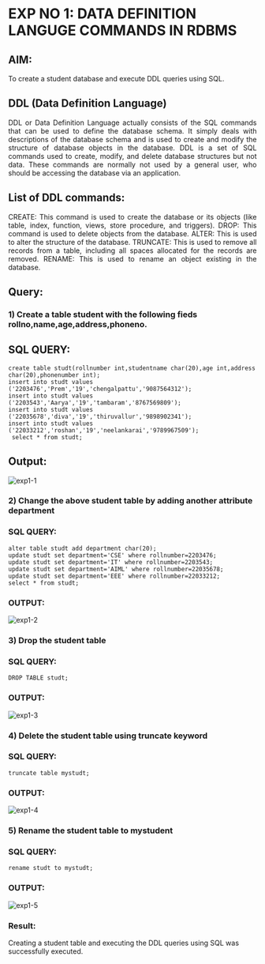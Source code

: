 # EXP NO 1: DATA DEFINITION LANGUGE COMMANDS IN RDBMS

## AIM:
To create a student database and execute DDL queries using SQL.


## DDL (Data Definition Language)
<div align="justify">
DDL or Data Definition Language actually consists of the SQL commands that can be used to define the database schema. It simply deals with descriptions of the database schema and is used to create and modify the structure of database objects in the database. DDL is a set of SQL commands used to create, modify, and delete database structures but not data. These commands are normally not used by a general user, who should be accessing the database via an application.
</div>
 
## List of DDL commands: 
<div align="justify">
CREATE: This command is used to create the database or its objects (like table, index, function, views, store procedure, and triggers).
DROP: This command is used to delete objects from the database.
ALTER: This is used to alter the structure of the database.
TRUNCATE: This is used to remove all records from a table, including all spaces allocated for the records are removed.
RENAME: This is used to rename an object existing in the database.
</div>

## Query:
### 1) Create a table student with the following fieds rollno,name,age,address,phoneno.

## SQL QUERY:
```
create table studt(rollnumber int,studentname char(20),age int,address char(20),phonenumber int);
insert into studt values ('2203476','Prem','19','chengalpattu','9087564312');
insert into studt values ('2203543','Aarya','19','tambaram','8767569809');
insert into studt values ('22035678','diva','19','thiruvallur','9898902341');
insert into studt values ('22033212','roshan','19','neelankarai','9789967509');
 select * from studt;
 ```
## Output:
![exp1-1](https://github.com/Ritika-2706/F2_DBMS/assets/93427238/26acecae-e720-4e1c-892e-2e7bac463440)


### 2) Change the above student table by adding another attribute department

### SQL QUERY: 
```
alter table studt add department char(20);
update studt set department='CSE' where rollnumber=2203476;
update studt set department='IT' where rollnumber=2203543;
update studt set department='AIML' where rollnumber=22035678;
update studt set department='EEE' where rollnumber=22033212;
select * from studt;
```

### OUTPUT:
![exp1-2](https://github.com/Ritika-2706/F2_DBMS/assets/93427238/3c902d92-b6ab-4dde-bcc1-f4da3aba18a7)


### 3) Drop the student table
 
### SQL QUERY: 
```
DROP TABLE studt;
```


### OUTPUT:
![exp1-3](https://github.com/Ritika-2706/F2_DBMS/assets/93427238/d870cc9a-e888-46ab-8022-7116514e68d0)

### 4) Delete the student table using truncate keyword

### SQL QUERY: 
```
truncate table mystudt;
```
### OUTPUT:

![exp1-4](https://github.com/Ritika-2706/F2_DBMS/assets/93427238/dd32ea56-a3eb-49fe-a52e-4e46e07cb8ed)



### 5) Rename the student table to mystudent

### SQL QUERY: 
```
rename studt to mystudt;
```
### OUTPUT:
![exp1-5](https://github.com/Ritika-2706/F2_DBMS/assets/93427238/732712ca-dc5e-44b2-9519-e76d58af8bf0)


### Result:
Creating a student table and executing the DDL queries using SQL was successfully executed.

